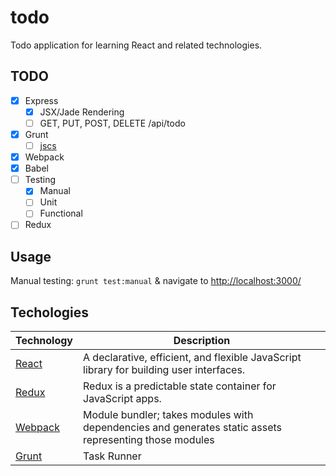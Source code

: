 
# todo

Todo application for learning React and related technologies.

## TODO

- [x] Express
  - [x] JSX/Jade Rendering
  - [ ] GET, PUT, POST, DELETE /api/todo
- [x] Grunt
  - [ ] [jscs](https://github.com/jscs-dev/grunt-jscs)
- [x] Webpack
- [x] Babel
- [ ] Testing
  - [x] Manual
  - [ ] Unit
  - [ ] Functional
- [ ] Redux

## Usage

Manual testing: `grunt test:manual` & navigate to [http://localhost:3000/](http://localhost:3000/)

## Techologies

Technology | Description
---------- | -----------
[React](https://github.com/facebook/react) | A declarative, efficient, and flexible JavaScript library for building user interfaces.
[Redux](https://github.com/reactjs/redux) | Redux is a predictable state container for JavaScript apps.
[Webpack](https://webpack.github.io/) | Module bundler; takes modules with dependencies and generates static assets representing those modules
[Grunt](http://gruntjs.com/) | Task Runner
